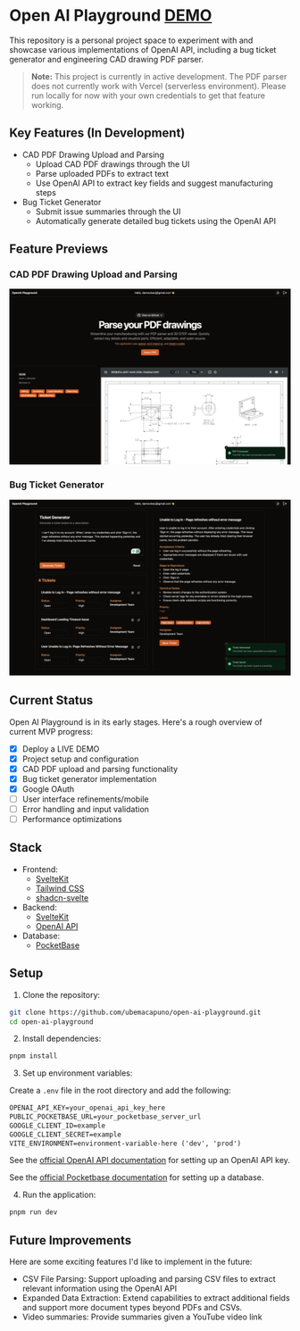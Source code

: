 # Open AI Playground [DEMO](https://ai-ssue.vercel.app/)

This repository is a personal project space to experiment with and showcase various implementations of OpenAI API, including a bug ticket generator and engineering CAD drawing PDF parser.

> **Note:** This project is currently in active development. The PDF parser does not currently work with Vercel (serverless environment). Please run locally for now with your own credentials to get that feature working.

## Key Features (In Development)

- CAD PDF Drawing Upload and Parsing
  - Upload CAD PDF drawings through the UI
  - Parse uploaded PDFs to extract text
  - Use OpenAI API to extract key fields and suggest manufacturing steps
- Bug Ticket Generator
  - Submit issue summaries through the UI
  - Automatically generate detailed bug tickets using the OpenAI API

## Feature Previews

### CAD PDF Drawing Upload and Parsing

![PDF Scanner](https://raw.githubusercontent.com/ubemacapuno/images-for-github-readme/main/pdf-scanner.webp)

### Bug Ticket Generator

![Ticket Generator](https://raw.githubusercontent.com/ubemacapuno/images-for-github-readme/main/ticket-generator.webp)

## Current Status

Open AI Playground is in its early stages. Here's a rough overview of current MVP progress:

- [x] Deploy a LIVE DEMO
- [x] Project setup and configuration
- [x] CAD PDF upload and parsing functionality
- [x] Bug ticket generator implementation
- [x] Google OAuth
- [ ] User interface refinements/mobile
- [ ] Error handling and input validation
- [ ] Performance optimizations

## Stack

- Frontend:
  - [SvelteKit](https://kit.svelte.dev/)
  - [Tailwind CSS](https://tailwindcss.com/)
  - [shadcn-svelte](https://www.shadcn-svelte.com/)
- Backend:
  - [SvelteKit](https://kit.svelte.dev/)
  - [OpenAI API](https://openai.com/api/)
- Database:
  - [PocketBase](https://pocketbase.io/)

## Setup

1. Clone the repository:

```sh
git clone https://github.com/ubemacapuno/open-ai-playground.git
cd open-ai-playground
```

2. Install dependencies:

```sh
pnpm install
```

3. Set up environment variables:

Create a `.env` file in the root directory and add the following:

```
OPENAI_API_KEY=your_openai_api_key_here
PUBLIC_POCKETBASE_URL=your_pocketbase_server_url
GOOGLE_CLIENT_ID=example
GOOGLE_CLIENT_SECRET=example
VITE_ENVIRONMENT=environment-variable-here ('dev', 'prod')
```

See the [official OpenAI API documentation](https://help.openai.com/en/articles/9186755-managing-your-work-in-the-api-platform-with-projects) for setting up an OpenAI API key.

See the [official Pocketbase documentation](https://pocketbase.io/docs/) for setting up a database.

4. Run the application:

```sh
pnpm run dev
```

## Future Improvements

Here are some exciting features I'd like to implement in the future:

- CSV File Parsing: Support uploading and parsing CSV files to extract relevant information using the OpenAI API
- Expanded Data Extraction: Extend capabilities to extract additional fields and support more document types beyond PDFs and CSVs.
- Video summaries: Provide summaries given a YouTube video link
